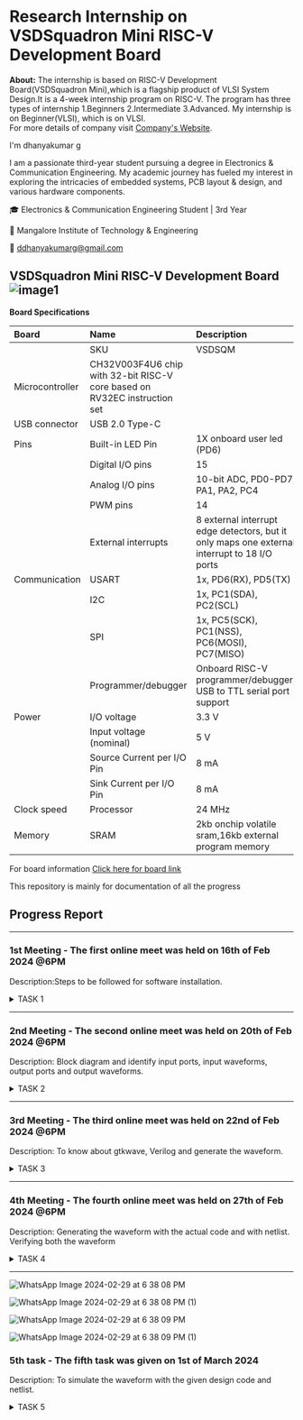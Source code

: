 # Research Internship on VSDSquadron Mini RISC-V Development Board
**About:**
The internship is based on RISC-V Development Board(VSDSquadron Mini),which is a flagship product of VLSI System Design.It is a 4-week internship program on RISC-V.
The program has three types of internship
1.Beginners
2.Intermediate
3.Advanced.
My internship is on Beginner(VLSI), which is on VLSI.         
For more details of company  visit [Company's Website](https://www.vlsisystemdesign.com/).

I'm dhanyakumar g

I am a passionate third-year student pursuing a degree in Electronics & Communication Engineering. My academic journey has fueled my interest in exploring the intricacies of embedded systems, PCB layout & design, and various hardware components.

🎓 Electronics & Communication Engineering Student | 3rd Year

🏫 Mangalore Institute of Technology & Engineering

📧 ddhanyakumarg@gmail.com 

## VSDSquadron Mini RISC-V Development Board     ![image1](https://github.com/sanjaypk16/VSDSquadron-RISCV/assets/129313628/27128265-69df-4725-bc1e-84f6475f907f)
**Board Specifications** 

|   Board   |   Name   | Description                |
| :-------- | :------- | :------------------------- |
|           |       SKU| VSDSQM                     |
| Microcontroller| CH32V003F4U6 chip with 32-bit RISC-V core based on RV32EC instruction set |  |
| USB connector | USB 2.0 Type-C |  |
|   Pins  |   Built-in LED Pin  | 1X onboard user led (PD6)               |
|   | Digital I/O pins  | 15              |
|     |   Analog I/O pins  | 10-bit ADC, PD0-PD7, PA1, PA2, PC4              |
|      |   PWM pins  | 14              |
|    |   External interrupts  | 8 external interrupt edge detectors, but it only maps one external interrupt to 18 I/O ports              |
|  Communication  |   USART   | 1x, PD6(RX), PD5(TX)               |
|     |   I2C   |1x, PC1(SDA), PC2(SCL)           |
|      |  SPI   | 1x, PC5(SCK), PC1(NSS), PC6(MOSI), PC7(MISO)           |
|      |   Programmer/debugger | Onboard RISC-V programmer/debugger, USB to TTL serial port support           |
|   Power   |  I/O voltage  | 3.3 V            |
|      |   Input voltage (nominal)  | 5 V          |
|      |   Source Current per I/O Pin | 8 mA              |
|      |   Sink Current per I/O Pin | 8 mA             |
|    Clock speed  |   Processor  | 24 MHz             |
|   Memory   |  SRAM  | 2kb onchip volatile sram,16kb external program memory        |


 For board information [Click here for board link](https://www.vlsisystemdesign.com/vsdsquadronmini/)

This repository is mainly for documentation of all the progress
## Progress Report  

------------------------------------------------------------------------  


### 1st Meeting - The first online meet was held on 16th of Feb 2024 @6PM
Description:Steps to be followed for software installation.

<details>
    <summary> TASK 1 </summary>

Based on the internship type different task were assigned. 

TASKS   
1.install Yosys
2.install iverilog
3.install gtkwave  

### To install git


``` sudo apt install git-all ```

## Screenshots

#### git
```bash
  sudo apt install gtkwave
```

![Screenshot from 2024-02-23 11-49-02](https://github.com/dhanyakumarg/vvssdd/assets/132377400/7c8797e1-5b80-4bbe-9a18-b95677e27156)



#### iverilog

```bash
  sudo apt-get install iverilog
```

![Screenshot from 2024-02-23 11-50-49](https://github.com/dhanyakumarg/vvssdd/assets/132377400/3b525fa9-11cf-469a-b2ee-8451df09ca09)


#### git

```bash
  sudo apt-get install git 
```

![Screenshot from 2024-02-23 11-53-28](https://github.com/dhanyakumarg/vvssdd/assets/132377400/c999ba1b-b1f5-4fec-984c-2dc64012c969)



#### vim

```bash
  sudo apt install vim
```




![Screenshot from 2024-02-23 11-46-24](https://github.com/dhanyakumarg/vvssdd/assets/132377400/49069ca5-cd8c-4975-a38a-ea36e03ec277)





#### yosys

```bash
  yosys
```
![Screenshot from 2024-02-23 11-46-01](https://github.com/dhanyakumarg/vvssdd/assets/132377400/864e7fcd-ef07-44c6-a9ce-18f8657f554b)

</details>

-----------------------------------------------------------------------------------------------------------------------------------------------------------------
### 2nd Meeting - The second online meet was held on 20th of Feb 2024 @6PM
Description: Block diagram and identify input ports, input waveforms, output ports and output waveforms.  

<details>
    <summary> TASK 2 </summary>
Tasks  
1.To create a block diagram of the respective project  
2.To identify input ports, input waveforms, output ports and output waveforms  

### Synchronous First in First Out for Memory Storage and Processing  

**Introduction**: 

Synchronous First In First Out (FIFO) is a fundamental data storage and processing mechanism widely employed in digital systems to manage the orderly flow of data. It ensures that data is processed in the same sequence it was received, making it essential for applications where timing and order are critical.  

**Applications**:  

1.**Communication Interfaces:** Synchronous FIFOs are vital in communication protocols like UART and SPI, buffering data between devices with different clock domains to ensure synchronized data transfer.

2.**Digital Signal Processing (DSP):** In DSP applications, synchronous FIFOs manage data flow between processing stages, maintaining the sequence integrity necessary for accurate signal processing.

3.**Memory Interfaces:** They serve as interfaces between memory modules operating at varying speeds or utilizing different protocols, facilitating efficient data transfer and access while preserving order.  

**Block Diagram**  


# Synchronous First In First Out for Memory Storage and Processing
![Synchronous FIFO pdf](https://github.com/avinashjaiswal1598/Risc-V-mini/assets/160040323/f2cc94e1-feac-4f9c-bbbe-b52f01479df5)


**Input and Output Waveform**  
![Time diagram for Synchronous FIFO](https://github.com/avinashjaiswal1598/Risc-V-mini/assets/160040323/63bb283d-c5e0-4d50-a72e-49231bda283b)

</details>  

----------------------------------------------------------------------------------  
### 3rd Meeting - The third online meet was held on 22nd of Feb 2024 @6PM
Description: To know about gtkwave, Verilog and generate the waveform.
<details>
    <summary> TASK 3 </summary>
Tasks  
1.To know about gtkwave and iverilog   
 
2.To generate waveform

**GTKWave**  
GTKWave is a waveform viewer for Verilog simulation results, enabling visualization of signals over time. 

**iverilog**  
Icarus Verilog (iverilog) is a free Verilog simulation and synthesis tool, useful for compiling and simulating Verilog designs, often paired with GTKWave for waveform viewing.

### **Steps to generate waveform using gtkwave and iverilog** ###

1.Cloning my gitub repository  
``git clone https://github.com/sanjaypk16/VSDSquadron-RISCV.git`` 


![image](https://github.com/dhanyakumarg/vvssdd/assets/132377400/a06bd41c-172a-4796-96ef-ecebcc3926c1)


2.Simulating iverilog  
``cd VSDSquadron-RISCV/``            where **VSDSquadron-RISCV/** is my repository  


``iverilog fifo.v fifo_tb.v``  

Generating dump file  
``./a.out``  







3.To get waveform  
 ```gtkwave dump.vcd``` 
 
### **Waveform** ###



![verilog files](https://github.com/dhanyakumarg/vvssdd/assets/132377400/4b0fa0f4-b2e9-40fd-a11a-83aa2abf85eb)

</details>

---------------------------------------------------------------------------------------------------------------------------------------------------------------------------------------  
### 4th Meeting - The fourth online meet was held on 27th of Feb 2024 @6PM    

Description: Generating the waveform with the actual code and with netlist. Verifying both the waveform

<details>
    <summary> TASK 4 </summary>  


  
**To invoke yosys**   

``yosys```  
where VSDSquadron-RISCV is my folder  

**To read the library** 

``read_liberty -lib ../../sky130RTLDesignAndSynthesisWorkshop/lib/sky130_fd_sc_hd__tt_025C_1v80.lib``

![WhatsApp Image 2024-02-29 at 6 38 00 PM](https://github.com/dhanyakumarg/vvssdd/assets/132377400/06e8997f-6576-423f-b1ea-2bd4681519bf)

**Reading the design**


```read_verilog fifo.v```  

where fifo is the module name of the design code

![WhatsApp Image 2024-02-29 at 6 38 00 PM (1)](https://github.com/dhanyakumarg/vvssdd/assets/132377400/252b52f1-df71-4a51-b2bc-c2a1e709322b)

**Synthesizing the module**

``` synth -top fifo ```    

where fifo is the module name of the design code 
![WhatsApp Image 2024-02-29 at 6 38 00 PM (2)](https://github.com/dhanyakumarg/vvssdd/assets/132377400/d3000fa0-ecb9-478c-af61-de5fc736c197)

 **To generate netlist**  

``` abc -liberty ../../sky130RTLDesignAndSynthesisWorkshop/lib/sky130_fd_sc_hd__tt_025C_1v80.lib```

![WhatsApp Image 2024-02-29 at 6 38 00 PM (3)](https://github.com/dhanyakumarg/vvssdd/assets/132377400/9596105c-8cd8-4223-abd9-8ad70b5c7e7c)

**To write the netlist**  
`` write_verilog fifo_netlist.v`` 



-noattr is used to get simplified version of netlist file  

``` write_verilog -noattr fifo_netlist1.v```  


```flatten```

![WhatsApp Image 2024-02-29 at 6 38 01 PM](https://github.com/dhanyakumarg/vvssdd/assets/132377400/fd16df67-d7cc-418f-8ecc-d877cba746fc)



```show```  

**To open the netlist**  


```!gvim vend_netlist1.v```  


![WhatsApp Image 2024-02-29 at 6 38 02 PM](https://github.com/dhanyakumarg/vvssdd/assets/132377400/320e9d53-098b-4e88-ac0b-0c00d6b33958)

**Opening the netlist file**   

![WhatsApp Image 2024-02-29 at 6 38 02 PM (1)](https://github.com/dhanyakumarg/vvssdd/assets/132377400/bd26e91e-108d-456e-9ee1-ee02f10f44a9)

![WhatsApp Image 2024-02-29 at 6 38 07 PM](https://github.com/dhanyakumarg/vvssdd/assets/132377400/70fdb7ab-bca7-493f-8e5d-4ac3e1ea1cf4)

**To verify whether netlist will match with the design**  

```iverilog netlist1.v fifo_tb.v```   

```./a.out```  

``` gtkwave dumpfile.vcd```


![WhatsApp Image 2024-02-29 at 6 38 07 PM (1)](https://github.com/dhanyakumarg/vvssdd/assets/132377400/396fbed1-df73-4d2a-943c-0aaa3d76bc49)


</details>


-------------------------------------------------------------------------------------------------------------------------------------------------  

![WhatsApp Image 2024-02-29 at 6 38 08 PM](https://github.com/dhanyakumarg/vvssdd/assets/132377400/2ae39b06-5a67-4f02-8bf7-111678112a96)

![WhatsApp Image 2024-02-29 at 6 38 08 PM (1)](https://github.com/dhanyakumarg/vvssdd/assets/132377400/68b0b54c-a01e-422d-a325-bb2958b065b5)

![WhatsApp Image 2024-02-29 at 6 38 09 PM](https://github.com/dhanyakumarg/vvssdd/assets/132377400/881dbe74-f315-4a76-8611-f4e58f3f6ae6)

![WhatsApp Image 2024-02-29 at 6 38 09 PM (1)](https://github.com/dhanyakumarg/vvssdd/assets/132377400/bb2d31b7-562f-4688-b18a-2007108894e0)

### 5th task - The fifth task  was given on 1st of March 2024  

Description:  To simulate the waveform with the given design code and netlist.  



<details>
    <summary> TASK 5 </summary>  


**Cloning  gitub repository**    

```bash
  $  read_liberty  -lib ../lib/sky130_fd_sc_hd__tt_025C_1v80.lib
```

![WhatsApp Image 2024-03-21 at 2 09 22 PM](https://github.com/dhanyakumarg/vvssdd/assets/132377400/794c2920-2fcc-4d81-9965-f6c3962a8df8)

<br />
<br />
<br />

```bash
  $  read_verilog good_mux.v
```

![WhatsApp Image 2024-03-21 at 2 09 22 PM (1)](https://github.com/dhanyakumarg/vvssdd/assets/132377400/94f5a2ea-c49c-43c6-a2d1-1e8f613868f2)

<br />
<br />
<br />


```bash
  $  synth -top good_mux
```<br />
<br />
<br />

```bash
  $  show
```

![WhatsApp Image 2024-03-21 at 2 09 22 PM (2)](https://github.com/dhanyakumarg/vvssdd/assets/132377400/9dc7fe39-e858-4a91-980a-cdb71368a6e6)
<br />
<br />
<br />

```bash
  $  write_verilog good_mux_netlist.v
 $  !gvim good_mux_netlist.v
```

![WhatsApp Image 2024-03-21 at 2 09 22 PM (3)](https://github.com/dha![WhatsApp Image 2024-03-21 at 2 09 22 PM (4)](https://github.com/dhanyakumarg/vvssdd/assets/132377400/c2c5113e-254b-4721-b725-873b5819670e)
nyakumarg/vvssdd/assets/132377400/6f50a5e7-08b4-40ff-b53b-5fcc2a6d8ca6)
```bash
  $  write_verilog -noattr good_mux_netlist.v
  $  !gvim good_mux_netlist.v
```
![WhatsApp Image 2024-03-21 at 2 09 22 PM (5)](https://github.com/dhanyakumarg/vvssdd/assets/132377400/e0231db6-3c14-4f79-85e6-637171587371)


## GTKWave

```bash
  $  iverilog iiit_pipo.v iiit_pipo_tb.v 
  $  ./a.out
  $  gtkwave tb_out.vcd
```
<br />
<br />

<br />


<br />

<br />

![WhatsApp Image 2024-03-21 at 2 09 22 PM (6)](https://github.com/dhanyakumarg/vvssdd/assets/132377400/05e7a066-008f-409b-8401-74158458cc6c)

